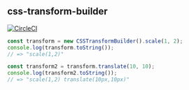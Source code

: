 css-transform-builder
----

[![CircleCI](https://circleci.com/gh/fnobi/css-transform-builder/tree/master-build.svg?style=svg)](https://circleci.com/gh/fnobi/css-transform-builder/tree/master-build)

```ts
const transform = new CSSTransformBuilder().scale(1, 2);
console.log(transform.toString());
// => "scale(1,2)"

const transform2 = transform.translate(10, 10);
console.log(transform2.toString());
// => "scale(1,2) translate(10px,10px)"
```